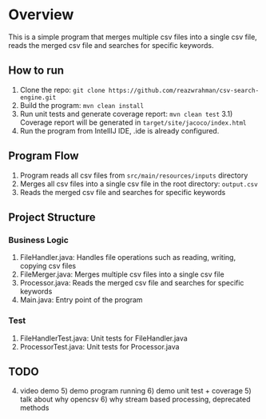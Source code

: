 # Overview 
This is a simple program that merges multiple csv files into a single csv file, reads the merged csv file and searches for specific keywords.

## How to run
1) Clone the repo: `git clone https://github.com/reazwrahman/csv-search-engine.git` 
2) Build the program: `mvn clean install` 
3) Run unit tests and generate coverage report: `mvn clean test`
    3.1) Coverage report will be generated in `target/site/jacoco/index.html`
4) Run the program from IntellIJ IDE, .ide is already configured.

## Program Flow
1) Program reads all csv files from `src/main/resources/inputs` directory
2) Merges all csv files into a single csv file in the root directory: `output.csv`
3) Reads the merged csv file and searches for specific keywords

## Project Structure 
### Business Logic
1) FileHandler.java: Handles file operations such as reading, writing, copying csv files 
2) FileMerger.java: Merges multiple csv files into a single csv file 
3) Processor.java: Reads the merged csv file and searches for specific keywords
4) Main.java: Entry point of the program 

### Test 
1) FileHandlerTest.java: Unit tests for FileHandler.java 
2) ProcessorTest.java: Unit tests for Processor.java

## TODO
4) video demo
    5) demo program running
    6) demo unit test + coverage
        5) talk about why opencsv
        6) why stream based processing, deprecated methods 
      
